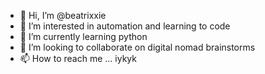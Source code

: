 - 👋 Hi, I’m @beatrixxie
- 👀 I’m interested in automation and learning to code
- 🌱 I’m currently learning python
- 💞️ I’m looking to collaborate on digital nomad brainstorms
- 📫 How to reach me ... iykyk 

<!---
beatrixxie/beatrixxie is a ✨ special ✨ repository because its `README.md` (this file) appears on your GitHub profile.
You can click the Preview link to take a look at your changes.
--->
